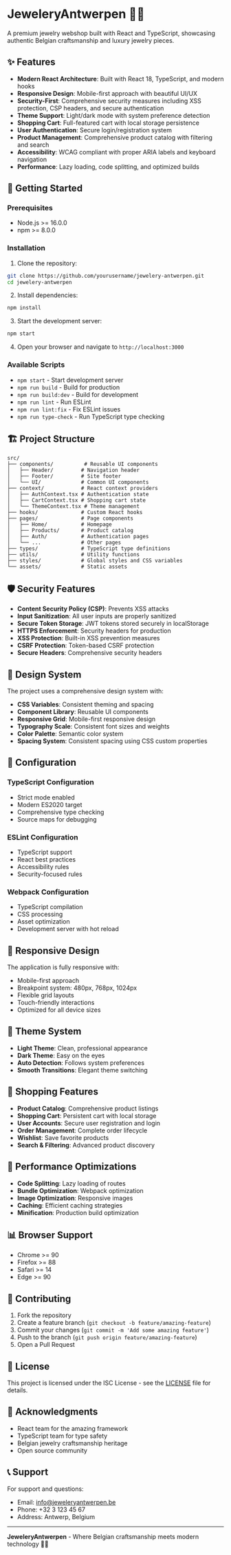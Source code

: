 # JeweleryAntwerpen 🏺💎

A premium jewelry webshop built with React and TypeScript, showcasing authentic Belgian craftsmanship and luxury jewelry pieces.

## ✨ Features

- **Modern React Architecture**: Built with React 18, TypeScript, and modern hooks
- **Responsive Design**: Mobile-first approach with beautiful UI/UX
- **Security-First**: Comprehensive security measures including XSS protection, CSP headers, and secure authentication
- **Theme Support**: Light/dark mode with system preference detection
- **Shopping Cart**: Full-featured cart with local storage persistence
- **User Authentication**: Secure login/registration system
- **Product Management**: Comprehensive product catalog with filtering and search
- **Accessibility**: WCAG compliant with proper ARIA labels and keyboard navigation
- **Performance**: Lazy loading, code splitting, and optimized builds

## 🚀 Getting Started

### Prerequisites

- Node.js >= 16.0.0
- npm >= 8.0.0

### Installation

1. Clone the repository:
```bash
git clone https://github.com/yourusername/jewelery-antwerpen.git
cd jewelery-antwerpen
```

2. Install dependencies:
```bash
npm install
```

3. Start the development server:
```bash
npm start
```

4. Open your browser and navigate to `http://localhost:3000`

### Available Scripts

- `npm start` - Start development server
- `npm run build` - Build for production
- `npm run build:dev` - Build for development
- `npm run lint` - Run ESLint
- `npm run lint:fix` - Fix ESLint issues
- `npm run type-check` - Run TypeScript type checking

## 🏗️ Project Structure

```
src/
├── components/          # Reusable UI components
│   ├── Header/         # Navigation header
│   ├── Footer/         # Site footer
│   └── UI/             # Common UI components
├── context/            # React context providers
│   ├── AuthContext.tsx # Authentication state
│   ├── CartContext.tsx # Shopping cart state
│   └── ThemeContext.tsx # Theme management
├── hooks/              # Custom React hooks
├── pages/              # Page components
│   ├── Home/           # Homepage
│   ├── Products/       # Product catalog
│   ├── Auth/           # Authentication pages
│   └── ...             # Other pages
├── types/              # TypeScript type definitions
├── utils/              # Utility functions
├── styles/             # Global styles and CSS variables
└── assets/             # Static assets
```

## 🛡️ Security Features

- **Content Security Policy (CSP)**: Prevents XSS attacks
- **Input Sanitization**: All user inputs are properly sanitized
- **Secure Token Storage**: JWT tokens stored securely in localStorage
- **HTTPS Enforcement**: Security headers for production
- **XSS Protection**: Built-in XSS prevention measures
- **CSRF Protection**: Token-based CSRF protection
- **Secure Headers**: Comprehensive security headers

## 🎨 Design System

The project uses a comprehensive design system with:

- **CSS Variables**: Consistent theming and spacing
- **Component Library**: Reusable UI components
- **Responsive Grid**: Mobile-first responsive design
- **Typography Scale**: Consistent font sizes and weights
- **Color Palette**: Semantic color system
- **Spacing System**: Consistent spacing using CSS custom properties

## 🔧 Configuration

### TypeScript Configuration
- Strict mode enabled
- Modern ES2020 target
- Comprehensive type checking
- Source maps for debugging

### ESLint Configuration
- TypeScript support
- React best practices
- Accessibility rules
- Security-focused rules

### Webpack Configuration
- TypeScript compilation
- CSS processing
- Asset optimization
- Development server with hot reload

## 📱 Responsive Design

The application is fully responsive with:

- Mobile-first approach
- Breakpoint system: 480px, 768px, 1024px
- Flexible grid layouts
- Touch-friendly interactions
- Optimized for all device sizes

## 🌙 Theme System

- **Light Theme**: Clean, professional appearance
- **Dark Theme**: Easy on the eyes
- **Auto Detection**: Follows system preferences
- **Smooth Transitions**: Elegant theme switching

## 🛒 Shopping Features

- **Product Catalog**: Comprehensive product listings
- **Shopping Cart**: Persistent cart with local storage
- **User Accounts**: Secure user registration and login
- **Order Management**: Complete order lifecycle
- **Wishlist**: Save favorite products
- **Search & Filtering**: Advanced product discovery

## 🚀 Performance Optimizations

- **Code Splitting**: Lazy loading of routes
- **Bundle Optimization**: Webpack optimization
- **Image Optimization**: Responsive images
- **Caching**: Efficient caching strategies
- **Minification**: Production build optimization

## 📊 Browser Support

- Chrome >= 90
- Firefox >= 88
- Safari >= 14
- Edge >= 90

## 🤝 Contributing

1. Fork the repository
2. Create a feature branch (`git checkout -b feature/amazing-feature`)
3. Commit your changes (`git commit -m 'Add some amazing feature'`)
4. Push to the branch (`git push origin feature/amazing-feature`)
5. Open a Pull Request

## 📝 License

This project is licensed under the ISC License - see the [LICENSE](LICENSE) file for details.

## 🙏 Acknowledgments

- React team for the amazing framework
- TypeScript team for type safety
- Belgian jewelry craftsmanship heritage
- Open source community

## 📞 Support

For support and questions:

- Email: info@jeweleryantwerpen.be
- Phone: +32 3 123 45 67
- Address: Antwerp, Belgium

---

**JeweleryAntwerpen** - Where Belgian craftsmanship meets modern technology 💎✨

